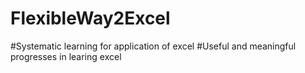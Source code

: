 # FlexibleWay2Excel
#Systematic learning for application of excel
#Useful and meaningful progresses in learing excel
